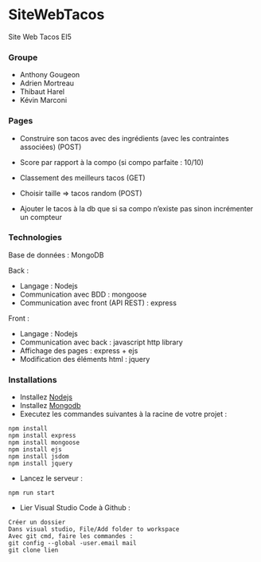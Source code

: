 # SiteWebTacos
Site Web Tacos EI5


### Groupe
- Anthony Gougeon
- Adrien Mortreau
- Thibaut Harel
- Kévin Marconi


### Pages
- Construire son tacos avec des ingrédients (avec les contraintes associées) (POST)

- Score par rapport à la compo (si compo parfaite : 10/10)

- Classement des meilleurs tacos (GET)

- Choisir taille => tacos random (POST)

- Ajouter le tacos à la db que si sa compo n’existe pas sinon incrémenter un compteur


### Technologies
Base de données : MongoDB
 
Back : 
 - Langage : Nodejs
 - Communication avec BDD : mongoose
 - Communication avec front (API REST) : express
 
Front :
 - Langage : Nodejs
 - Communication avec back : javascript http library
 - Affichage des pages : express + ejs
 - Modification des éléments html : jquery
 
### Installations
- Installez [Nodejs](https://nodejs.org)
- Installez [Mongodb](https://www.mongodb.com/download-center/community)
- Executez les commandes suivantes à la racine de votre projet :
```
npm install
npm install express
npm install mongoose
npm install ejs
npm install jsdom
npm install jquery
```
- Lancez le serveur :
```
npm run start
```
- Lier Visual Studio Code à Github :
```
Créer un dossier 
Dans visual studio, File/Add folder to workspace
Avec git cmd, faire les commandes :
git config --global -user.email mail
git clone lien
```
